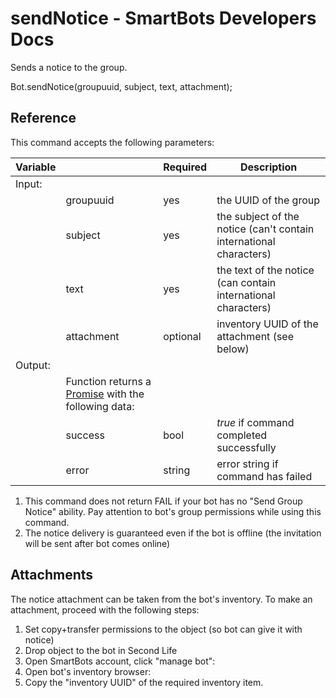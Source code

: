# sendNotice - SmartBots Developers Docs

Sends a notice to the group.

Bot.sendNotice(groupuuid, subject, text, attachment);

## Reference

This command accepts the following parameters:

| Variable |     | Required | Description |
| --- | --- | --- | --- |
| Input: |     |     |     |
|     | groupuuid | yes | the UUID of the group |
|     | subject | yes | the subject of the notice (can't contain international characters) |
|     | text | yes | the text of the notice (can contain international characters) |
|     | attachment | optional | inventory UUID of the attachment (see below) |
| Output: |     |     |     |
|     | Function returns a [Promise](https://www.mysmartbots.com/dev/docs/Bot_Playground/Callbacks_and_return_values "Bot Playground/Callbacks and return values") with the following data: |     |     |
|     | success | bool | _true_ if command completed successfully |
|     | error | string | error string if command has failed |

1.  This command does not return FAIL if your bot has no "Send Group Notice" ability. Pay attention to bot's group permissions while using this command.
2.  The notice delivery is guaranteed even if the bot is offline (the invitation will be sent after bot comes online)

## Attachments

The notice attachment can be taken from the bot's inventory. To make an attachment, proceed with the following steps:

1.  Set copy+transfer permissions to the object (so bot can give it with notice)
2.  Drop object to the bot in Second Life
3.  Open SmartBots account, click "manage bot":
4.  Open bot's inventory browser:
5.  Copy the "inventory UUID" of the required inventory item.
